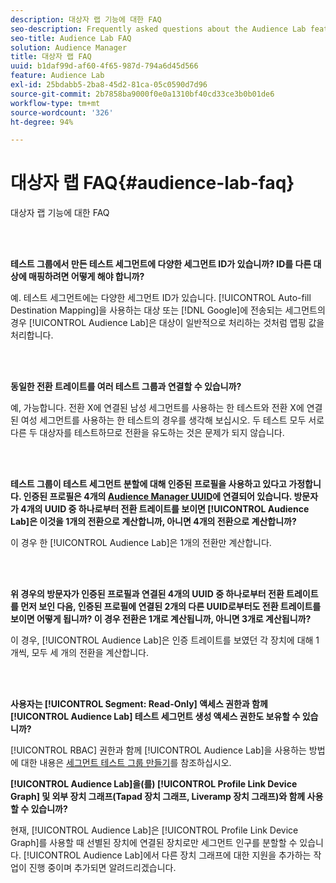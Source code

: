 ```yaml
---
description: 대상자 랩 기능에 대한 FAQ
seo-description: Frequently asked questions about the Audience Lab feature.
seo-title: Audience Lab FAQ
solution: Audience Manager
title: 대상자 랩 FAQ
uuid: b1daf99d-af60-4f65-987d-794a6d45d566
feature: Audience Lab
exl-id: 25bdabb5-2ba8-45d2-81ca-05c0590d7d96
source-git-commit: 2b7858ba9000f0e0a1310bf40cd33ce3b0b01de6
workflow-type: tm+mt
source-wordcount: '326'
ht-degree: 94%

---
```


# 대상자 랩 FAQ{#audience-lab-faq}

대상자 랩 기능에 대한 FAQ

<br> 

**테스트 그룹에서 만든 테스트 세그먼트에 다양한 세그먼트 ID가 있습니까? ID를 다른 대상에 매핑하려면 어떻게 해야 합니까?**

예. 테스트 세그먼트에는 다양한 세그먼트 ID가 있습니다. [!UICONTROL Auto-fill Destination Mapping]을 사용하는 대상 또는 [!DNL Google]에 전송되는 세그먼트의 경우 [!UICONTROL Audience Lab]은 대상이 일반적으로 처리하는 것처럼 맵핑 값을 처리합니다.

<br> 

**동일한 전환 트레이트를 여러 테스트 그룹과 연결할 수 있습니까?**

예, 가능합니다. 전환 X에 연결된 남성 세그먼트를 사용하는 한 테스트와 전환 X에 연결된 여성 세그먼트를 사용하는 한 테스트의 경우를 생각해 보십시오. 두 테스트 모두 서로 다른 두 대상자를 테스트하므로 전환을 유도하는 것은 문제가 되지 않습니다.

<br> 

**테스트 그룹이 테스트 세그먼트 분할에 대해 인증된 프로필을 사용하고 있다고 가정합니다. 인증된 프로필은 4개의 [Audience Manager UUID](../reference/ids-in-aam.md)에 연결되어 있습니다. 방문자가 4개의 UUID 중 하나로부터 전환 트레이트를 보이면 [!UICONTROL Audience Lab]은 이것을 1개의 전환으로 계산합니까, 아니면 4개의 전환으로 계산합니까?**

이 경우 한 [!UICONTROL Audience Lab]은 1개의 전환만 계산합니다.

<br> 

**위 경우의 방문자가 인증된 프로필과 연결된 4개의 UUID 중 하나로부터 전환 트레이트를 먼저 보인 다음, 인증된 프로필에 연결된 2개의 다른 UUID로부터도 전환 트레이트를 보이면 어떻게 됩니까? 이 경우 전환은 1개로 계산됩니까, 아니면 3개로 계산됩니까?**

이 경우, [!UICONTROL Audience Lab]은 인증 트레이트를 보였던 각 장치에 대해 1개씩, 모두 세 개의 전환을 계산합니다.

<br> 

**사용자는 [!UICONTROL Segment: Read-Only] 액세스 권한과 함께 [!UICONTROL Audience Lab] 테스트 세그먼트 생성 액세스 권한도 보유할 수 있습니까?**

[!UICONTROL RBAC] 권한과 함께 [!UICONTROL Audience Lab]을 사용하는 방법에 대한 내용은 [세그먼트 테스트 그룹 만들기](../features/audience-lab/audience-lab-manage-test-groups.md#create-test-groups)를 참조하십시오.

**[!UICONTROL Audience Lab]을(를) [!UICONTROL Profile Link Device Graph] 및 외부 장치 그래프(Tapad 장치 그래프, Liveramp 장치 그래프)와 함께 사용할 수 있습니까?**

현재, [!UICONTROL Audience Lab]은 [!UICONTROL Profile Link Device Graph]를 사용할 때 선별된 장치에 연결된 장치로만 세그먼트 인구를 분할할 수 있습니다. [!UICONTROL Audience Lab]에서 다른 장치 그래프에 대한 지원을 추가하는 작업이 진행 중이며 추가되면 알려드리겠습니다.
